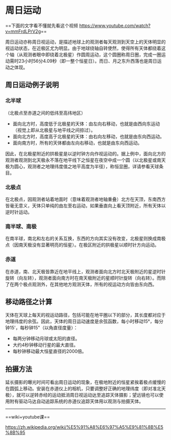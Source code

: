 # 周日运动

==下面的文字看不懂就先看这个视频 <https://www.youtube.com/watch?v=mmFrdLPrV2g>==

周日运动亦称周日视运动，是描述地球上的观测者每天观测到天空上的天体明显的视运动状态，在近极区尤为明显。由于地球绕轴自转使然，使得所有天体都绕着这个轴（从观测者眼中即绕着北极星）作圆周运动，这个圆圈称周日圈，完成一圈运动需时23小时56分4.09秒（即一整个恒星日）。而日、月之东升西落也是周日运动之体现。

## 周日运动例子说明

### 北半球

（北极点至赤道之间的低纬至高纬地区）

- 面向北方时，高度低于北极星的天体：由左向右移动，也就是由西向东运动（视觉上即从北极星与地平线之间掠过）。
- 面向北方时，高度高于北极星的天体：由右向左移动，也就是由东向西运动。
- 面向南方时，所有的天体都由左向右移动，也就是由东向西运动。

因此，在北极星附近的拱极星是以逆时钟方向作视运动的。据上例中，面向北方的观测者观测到北天极永不落在地平线下之恒星在夜空中成一个圆（以北极星或南天极为圆心，观测者之地理纬度值之地平高度为半径），称恒显圈，详请参看天球条目。

### 北极点

在北极点，因观测者站着地面时（意味着观测者地轴重叠）北方在天顶，东南西方皆毫无意义，天体只单纯的由左至右运动，如果垂直向上看天顶附近，所有天体以逆时针运动。

### 南半球、南极

在南半球，南北和左右的关系互换，东西的方向其实没有改变，北极星则换成南极点（因南天极没有显著明亮的恒星）。在极区附近的拱极星以顺时针方向运动。

### 赤道

在赤道，南、北天极皆靠近在地平线上，观测者面向北方时北天极附近的星逆时针旋转（向左转），观测者面向南方时在南天极附近的星顺时针旋转（向右转）。而除了在两个极点观测外，在其他地方观测天体，所有的视运动方向皆由东向西。

## 移动路径之计算

天体在天球上每天的视运动路径，包括可能在地平圈以下的部分，其长度都对应于地理纬度的余弦。因此，天体的周日运动速度是余弦函数，每小时移动15°，每分钟15'，每秒钟15"（以角直径度量）：

- 每两分钟移动月球或太阳的直径。
- 大约4秒钟移动行星的最大直径。
- 每秒钟移动最大恒星直径的2000倍。

## 拍摄方法

延长摄影的曝光时间可看出周日运动的现象，在极地附近的恒星紧挨着极点缓慢的在圆弧上移动。安装在赤道仪上的相机，只要调整好正确的地理纬度（即对准北天极），就可以逆转赤经的运动抵消周日视运动达至追踪天体摄影；望远镜也可以使用附有驱动马达自动追踪系统的赤道仪追踪天体用以观测与拍摄天体。

---

==wiki+youtube课==

<https://zh.wikipedia.org/wiki/%E5%91%A8%E6%97%A5%E9%81%8B%E5%8B%95>
